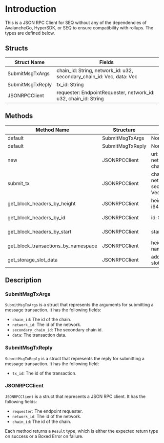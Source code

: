 # Introduction

This is a JSON RPC Client for SEQ without any of the dependencies of AvalancheGo, HyperSDK, or SEQ to ensure compatibility with rollups. The types are defined below.

## Structs

| Struct Name | Fields |
|-------------|--------|
| SubmitMsgTxArgs | chain_id: String, network_id: u32, secondary_chain_id: Vec<u8>, data: Vec<u8> |
| SubmitMsgTxReply | tx_id: String |
| JSONRPCClient | requester: EndpointRequester, network_id: u32, chain_id: String |

## Methods

| Method Name | Structure | Parameters | Return Type |
|-------------|-----------|------------|-------------|
| default     | SubmitMsgTxArgs | None | SubmitMsgTxArgs |
| default     | SubmitMsgTxReply | None | SubmitMsgTxReply |
| new         | JSONRPCClient | uri: &str, network_id: u32, chain_id: String | Result<JSONRPCClient, Box Error> |
| submit_tx   | JSONRPCClient | chain_id: String, network_id: u32, secondary_chain_id: Vec<u8>, data: Vec<u8> | Result<String, Box Error> |
| get_block_headers_by_height | JSONRPCClient | height: u64, end: i64 | Result<BlockHeadersResponse, Box Error> |
| get_block_headers_by_id | JSONRPCClient | id: String, end: i64 | Result<BlockHeadersResponse, Box Error> |
| get_block_headers_by_start | JSONRPCClient | start: i64, end: i64 | Result<BlockHeadersResponse, Box Error> |
| get_block_transactions_by_namespace | JSONRPCClient | height: u64, namespace: String |Result<SEQTransactionResponse, Box Error> |
| get_storage_slot_data | JSONRPCClient | address_str: String, slot: string | Result<StorageSlotResponse, Box Error> |
## Description

### SubmitMsgTxArgs

`SubmitMsgTxArgs` is a struct that represents the arguments for submitting a message transaction. It has the following fields:

- `chain_id`: The id of the chain.
- `network_id`: The id of the network.
- `secondary_chain_id`: The secondary chain id.
- `data`: The transaction data.

### SubmitMsgTxReply

`SubmitMsgTxReply` is a struct that represents the reply for submitting a message transaction. It has the following field:

- `tx_id`: The id of the transaction.

### JSONRPCClient

`JSONRPCClient` is a struct that represents a JSON RPC client. It has the following fields:

- `requester`: The endpoint requester.
- `network_id`: The id of the network.
- `chain_id`: The id of the chain.

Each method returns a `Result` type, which is either the expected return type on success or a Boxed Error on failure.

